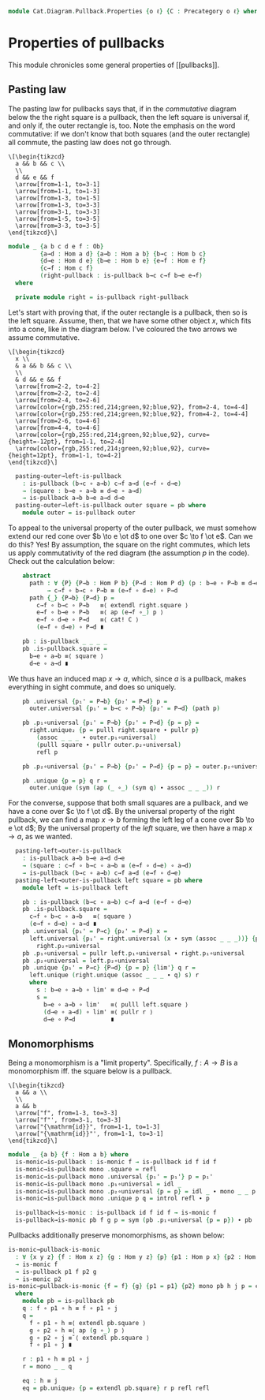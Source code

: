 <!--
```agda
open import Cat.Prelude

import Cat.Diagram.Pullback
import Cat.Reasoning
```
-->

```agda
module Cat.Diagram.Pullback.Properties {o ℓ} {C : Precategory o ℓ} where
```

<!--
```agda
open Cat.Diagram.Pullback C
open Cat.Reasoning C
open is-pullback

private variable
  A B P : Ob
  f g h : Hom A B
```
-->

# Properties of pullbacks

This module chronicles some general properties of [[pullbacks]].

## Pasting law

The pasting law for pullbacks says that, if in the _commutative_ diagram
below the the right square is a pullback, then the left square is
universal if, and only if, the outer rectangle is, too. Note the
emphasis on the word commutative: if we don't know that both squares
(and the outer rectangle) all commute, the pasting law does not go
through.

~~~{.quiver}
\[\begin{tikzcd}
  a && b && c \\
  \\
  d && e && f
  \arrow[from=1-1, to=3-1]
  \arrow[from=1-1, to=1-3]
  \arrow[from=1-3, to=1-5]
  \arrow[from=1-3, to=3-3]
  \arrow[from=3-1, to=3-3]
  \arrow[from=1-5, to=3-5]
  \arrow[from=3-3, to=3-5]
\end{tikzcd}\]
~~~

```agda
module _ {a b c d e f : Ob}
         {a→d : Hom a d} {a→b : Hom a b} {b→c : Hom b c}
         {d→e : Hom d e} {b→e : Hom b e} {e→f : Hom e f}
         {c→f : Hom c f}
         (right-pullback : is-pullback b→c c→f b→e e→f)
  where

  private module right = is-pullback right-pullback
```

Let's start with proving that, if the outer rectangle is a pullback,
then so is the left square. Assume, then, that we have some other object
$x$, which fits into a cone, like in the diagram below. I've coloured
the two arrows we assume commutative.

~~~{.quiver}
\[\begin{tikzcd}
  x \\
  & a && b && c \\
  \\
  & d && e && f
  \arrow[from=2-2, to=4-2]
  \arrow[from=2-2, to=2-4]
  \arrow[from=2-4, to=2-6]
  \arrow[color={rgb,255:red,214;green,92;blue,92}, from=2-4, to=4-4]
  \arrow[color={rgb,255:red,214;green,92;blue,92}, from=4-2, to=4-4]
  \arrow[from=2-6, to=4-6]
  \arrow[from=4-4, to=4-6]
  \arrow[color={rgb,255:red,214;green,92;blue,92}, curve={height=-12pt}, from=1-1, to=2-4]
  \arrow[color={rgb,255:red,214;green,92;blue,92}, curve={height=12pt}, from=1-1, to=4-2]
\end{tikzcd}\]
~~~

```agda
  pasting-outer→left-is-pullback
    : is-pullback (b→c ∘ a→b) c→f a→d (e→f ∘ d→e)
    → (square : b→e ∘ a→b ≡ d→e ∘ a→d)
    → is-pullback a→b b→e a→d d→e
  pasting-outer→left-is-pullback outer square = pb where
    module outer = is-pullback outer
```

To appeal to the universal property of the outer pullback, we must
somehow extend our red cone over $b \to e \ot d$ to one over $c \to f
\ot e$. Can we do this? Yes! By assumption, the square on the right
commutes, which lets us apply commutativity of the red diagram (the
assumption $p$ in the code). Check out the calculation below:

```agda
    abstract
      path : ∀ {P} {P→b : Hom P b} {P→d : Hom P d} (p : b→e ∘ P→b ≡ d→e ∘ P→d)
           → c→f ∘ b→c ∘ P→b ≡ (e→f ∘ d→e) ∘ P→d
      path {_} {P→b} {P→d} p =
        c→f ∘ b→c ∘ P→b   ≡⟨ extendl right.square ⟩
        e→f ∘ b→e ∘ P→b   ≡⟨ ap (e→f ∘_) p ⟩
        e→f ∘ d→e ∘ P→d   ≡⟨ cat! C ⟩
        (e→f ∘ d→e) ∘ P→d ∎

    pb : is-pullback _ _ _ _
    pb .is-pullback.square =
      b→e ∘ a→b ≡⟨ square ⟩
      d→e ∘ a→d ∎
```

We thus have an induced map $x \to a$, which, since $a$ is a pullback,
makes everything in sight commute, and does so uniquely.

```agda
    pb .universal {p₁' = P→b} {p₂' = P→d} p =
      outer.universal {p₁' = b→c ∘ P→b} {p₂' = P→d} (path p)

    pb .p₁∘universal {p₁' = P→b} {p₂' = P→d} {p = p} =
      right.unique₂ {p = pulll right.square ∙ pullr p}
        (assoc _ _ _ ∙ outer.p₁∘universal)
        (pulll square ∙ pullr outer.p₂∘universal)
        refl p

    pb .p₂∘universal {p₁' = P→b} {p₂' = P→d} {p = p} = outer.p₂∘universal

    pb .unique {p = p} q r =
      outer.unique (sym (ap (_ ∘_) (sym q) ∙ assoc _ _ _)) r
```

For the converse, suppose that both small squares are a pullback, and we
have a cone over $c \to f \ot d$. By the universal property of the right
pullback, we can find a map $x \to b$ forming the left leg of a cone
over $b \to e \ot d$; By the universal property of the _left_ square, we
then have a map $x \to a$, as we wanted.

```agda
  pasting-left→outer-is-pullback
    : is-pullback a→b b→e a→d d→e
    → (square : c→f ∘ b→c ∘ a→b ≡ (e→f ∘ d→e) ∘ a→d)
    → is-pullback (b→c ∘ a→b) c→f a→d (e→f ∘ d→e)
  pasting-left→outer-is-pullback left square = pb where
    module left = is-pullback left

    pb : is-pullback (b→c ∘ a→b) c→f a→d (e→f ∘ d→e)
    pb .is-pullback.square =
      c→f ∘ b→c ∘ a→b   ≡⟨ square ⟩
      (e→f ∘ d→e) ∘ a→d ∎
    pb .universal {p₁' = P→c} {p₂' = P→d} x =
      left.universal {p₁' = right.universal (x ∙ sym (assoc _ _ _))} {p₂' = P→d}
        right.p₂∘universal
    pb .p₁∘universal = pullr left.p₁∘universal ∙ right.p₁∘universal
    pb .p₂∘universal = left.p₂∘universal
    pb .unique {p₁' = P→c} {P→d} {p = p} {lim'} q r =
      left.unique (right.unique (assoc _ _ _ ∙ q) s) r
      where
        s : b→e ∘ a→b ∘ lim' ≡ d→e ∘ P→d
        s =
          b→e ∘ a→b ∘ lim'   ≡⟨ pulll left.square ⟩
          (d→e ∘ a→d) ∘ lim' ≡⟨ pullr r ⟩
          d→e ∘ P→d          ∎
```

## Monomorphisms

Being a monomorphism is a "limit property". Specifically, $f : A \to B$
is a monomorphism iff. the square below is a pullback.

~~~{.quiver}
\[\begin{tikzcd}
  a && a \\
  \\
  a && b
  \arrow["f", from=1-3, to=3-3]
  \arrow["f"', from=3-1, to=3-3]
  \arrow["{\mathrm{id}}", from=1-1, to=1-3]
  \arrow["{\mathrm{id}}"', from=1-1, to=3-1]
\end{tikzcd}\]
~~~

```agda
module _ {a b} {f : Hom a b} where
  is-monic→is-pullback : is-monic f → is-pullback id f id f
  is-monic→is-pullback mono .square = refl
  is-monic→is-pullback mono .universal {p₁' = p₁'} p = p₁'
  is-monic→is-pullback mono .p₁∘universal = idl _
  is-monic→is-pullback mono .p₂∘universal {p = p} = idl _ ∙ mono _ _ p
  is-monic→is-pullback mono .unique p q = introl refl ∙ p

  is-pullback→is-monic : is-pullback id f id f → is-monic f
  is-pullback→is-monic pb f g p = sym (pb .p₁∘universal {p = p}) ∙ pb .p₂∘universal
```

Pullbacks additionally preserve monomorphisms, as shown below:

```agda
is-monic→pullback-is-monic
  : ∀ {x y z} {f : Hom x z} {g : Hom y z} {p} {p1 : Hom p x} {p2 : Hom p y}
  → is-monic f
  → is-pullback p1 f p2 g
  → is-monic p2
is-monic→pullback-is-monic {f = f} {g} {p1 = p1} {p2} mono pb h j p = eq
  where
    module pb = is-pullback pb
    q : f ∘ p1 ∘ h ≡ f ∘ p1 ∘ j
    q =
      f ∘ p1 ∘ h ≡⟨ extendl pb.square ⟩
      g ∘ p2 ∘ h ≡⟨ ap (g ∘_) p ⟩
      g ∘ p2 ∘ j ≡˘⟨ extendl pb.square ⟩
      f ∘ p1 ∘ j ∎

    r : p1 ∘ h ≡ p1 ∘ j
    r = mono _ _ q

    eq : h ≡ j
    eq = pb.unique₂ {p = extendl pb.square} r p refl refl
```

<!--
```agda
rotate-pullback
  : ∀ {x y z} {f : Hom x z} {g : Hom y z} {p} {p1 : Hom p x} {p2 : Hom p y}
  → is-pullback p1 f p2 g
  → is-pullback p2 g p1 f
rotate-pullback pb .square = sym (pb .square)
rotate-pullback pb .universal p = pb .universal (sym p)
rotate-pullback pb .p₁∘universal = pb .p₂∘universal
rotate-pullback pb .p₂∘universal = pb .p₁∘universal
rotate-pullback pb .unique p q = pb .unique q p

is-pullback-iso
  : ∀ {p p' x y z} {f : Hom x z} {g : Hom y z} {p1 : Hom p x} {p2 : Hom p y}
  → (i : p ≅ p')
  → is-pullback p1 f p2 g
  → is-pullback (p1 ∘ _≅_.from i) f (p2 ∘ _≅_.from i) g
is-pullback-iso {f = f} {g} {p1} {p2} i pb = pb' where
  module i = _≅_ i
  pb' : is-pullback _ _ _ _
  pb' .square = extendl (pb .square)
  pb' .universal p = i.to ∘ pb .universal p
  pb' .p₁∘universal = cancel-inner i.invr ∙ pb .p₁∘universal
  pb' .p₂∘universal = cancel-inner i.invr ∙ pb .p₂∘universal
  pb' .unique p q = invertible→monic (iso→invertible (i Iso⁻¹)) _ _ $ sym $
    cancell i.invr ∙ sym (pb .unique (assoc _ _ _ ∙ p) (assoc _ _ _ ∙ q))

pullback-unique
  : ∀ {p p' x y z} {f : Hom x z} {g : Hom y z} {p1 : Hom p x} {p2 : Hom p y}
      {p1' : Hom p' x} {p2' : Hom p' y}
  → is-pullback p1 f p2 g
  → is-pullback p1' f p2' g
  → p ≅ p'
pullback-unique {f = f} {g} {p1} {p2} {p1'} {p2'} pb pb'
  = make-iso pb→pb' pb'→pb il ir
  where
    pb→pb' = pb' .universal (pb .square)
    pb'→pb = pb .universal (pb' .square)
    il = unique₂ pb' {p = pb' .square}
      (pulll (pb' .p₁∘universal) ∙ pb .p₁∘universal)
      (pulll (pb' .p₂∘universal) ∙ pb .p₂∘universal)
      (idr _) (idr _)
    ir = unique₂ pb {p = pb .square}
      (pulll (pb .p₁∘universal) ∙ pb' .p₁∘universal)
      (pulll (pb .p₂∘universal) ∙ pb' .p₂∘universal)
      (idr _) (idr _)

Pullback-unique
  : ∀ {x y z} {f : Hom x z} {g : Hom y z}
  → is-category C
  → is-prop (Pullback f g)
Pullback-unique {x = X} {Y} {Z} {f} {g} c-cat x y = p where
  open Pullback
  module x = Pullback x
  module y = Pullback y
  apices = c-cat .to-path (pullback-unique (x .has-is-pb) (y .has-is-pb))

  abstract
    p1s : PathP (λ i → Hom (apices i) X) x.p₁ y.p₁
    p1s = Univalent.Hom-pathp-refll-iso c-cat (x.p₁∘universal)

    p2s : PathP (λ i → Hom (apices i) Y) x.p₂ y.p₂
    p2s = Univalent.Hom-pathp-refll-iso c-cat (x.p₂∘universal)

    lims
      : ∀ {P'} {p1' : Hom P' X} {p2' : Hom P' Y} (p : f ∘ p1' ≡ g ∘ p2')
      → PathP (λ i → Hom P' (apices i)) (x.universal p) (y.universal p)
    lims p = Univalent.Hom-pathp-reflr-iso c-cat $
      y.unique (pulll y.p₁∘universal ∙ x.p₁∘universal)
              (pulll y.p₂∘universal ∙ x.p₂∘universal)

  p : x ≡ y
  p i .apex = apices i
  p i .p₁ = p1s i
  p i .p₂ = p2s i
  p i .has-is-pb .square =
    is-prop→pathp (λ i → Hom-set (apices i) Z (f ∘ p1s i) (g ∘ p2s i))
      x.square y.square i
  p i .has-is-pb .universal p = lims p i
  p i .has-is-pb .p₁∘universal {p = p} =
    is-prop→pathp (λ i → Hom-set _ X (p1s i ∘ lims p i) _)
      x.p₁∘universal y.p₁∘universal i
  p i .has-is-pb .p₂∘universal {p = p} =
    is-prop→pathp (λ i → Hom-set _ _ (p2s i ∘ lims p i) _)
      x.p₂∘universal y.p₂∘universal i
  p i .has-is-pb .unique {P' = P'} {p₁' = p₁'} {p₂' = p₂'} {p = p'} {lim' = lim'} =
    is-prop→pathp
      (λ i   → Π-is-hlevel {A = Hom P' (apices i)} 1
       λ lim → Π-is-hlevel {A = p1s i ∘ lim ≡ p₁'} 1
       λ p   → Π-is-hlevel {A = p2s i ∘ lim ≡ p₂'} 1
       λ q   → Hom-set P' (apices i) lim (lims p' i))
      (λ lim → x.unique {lim' = lim})
      (λ lim → y.unique {lim' = lim})
      i lim'

canonically-stable
  : ∀ {ℓ'} (P : ∀ {a b} → Hom a b → Type ℓ')
  → is-category C
  → (pb : ∀ {a b c} (f : Hom a c) (g : Hom b c) → Pullback f g)
  → ( ∀ {A B X} (f : Hom A B) (g : Hom X B)
    → P f → P (pb g f .Pullback.p₁) )
  → is-pullback-stable P
canonically-stable P C-cat pbs stab f g Pf pb =
  transport (λ i → P (Pullback-unique C-cat (pbs g f) pb' i .Pullback.p₁))
    (stab f g Pf)
  where
    pb' : Pullback _ _
    pb' = record { has-is-pb = pb }
```
-->
